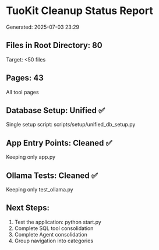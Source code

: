 
# TuoKit Cleanup Status Report
Generated: 2025-07-03 23:29

## Files in Root Directory: 80
Target: <50 files

## Pages: 43
All tool pages

## Database Setup: Unified ✅
Single setup script: scripts/setup/unified_db_setup.py

## App Entry Points: Cleaned ✅
Keeping only app.py

## Ollama Tests: Cleaned ✅
Keeping only test_ollama.py

## Next Steps:
1. Test the application: python start.py
2. Complete SQL tool consolidation
3. Complete Agent consolidation
4. Group navigation into categories
